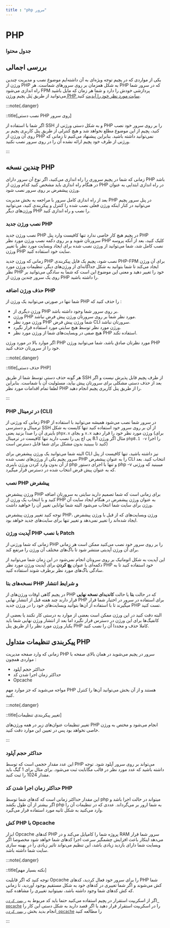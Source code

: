 ```yaml
---
title : "php سرور"
---
```


# PHP

### جدول محتوا

## بررسی اجمالی 

یکی از مواردی که در پچیم توجه ویژه‌ای به آن داشته‌ایم موضوع نصب و مدیریت چندین ورژن از PHP به شکل همزمان بر روی سرورهای شماست. هر PHP که در سرور شما راه اندازی می‌شود FPM پردازشی خودش را دارد و شما هر زمان که مایل باشید می‌توانید از طریق پَنل پچیم [ورژن PHP سایت مورد نظر خود را آپدیت](http://sites/the-basics#ورژن-php) کنید.

:::note{.danger}

::title[نصب دستی PHP روی سرور]

اگر شما با استفاده از SSH و به شکل دستی ورژنی از PHP را بر روی سرور خود نصب کنید، پچیم از این موضوع مطلع نخواهد شد و هیچ کنترلی از طریق پنل کاربری پچیم بر روی آن ورژن از PHP نمی‌توانید داشته باشید. بنابراین پیشنهاد می‌کنیم تا زمانی که ورژنی از طرف خود پچیم ارائه نشده آن را در روی سرور نصب نکنید.

:::

## چندین نسخه PHP

زمانی که شما در پچیم سروری را راه اندازی می‌کنید، اگر نوع آن سرور دارای PHP باشد در هنگام راه اندازی باید مشخص کنید کدام ورژن از PHP در راه اندازی ابتدایی به عنوان ورژن پیشفرض بر روی سرور نصب شود.

بعد از راه اندازی کامل سرور با مراجعه به بخش مدیریت PHP در پنل سرور پچیم می‌توانید در کنار اینکه ورژن فعلی نصب شده را کنترل و پیکربندی کنید، می‌توانید ورژن‌های دیگر PHP را نصب و راه اندازی کنید.

### نصب ورژن جدید PHP

نصب ورژن جدید PHP در پچیم هیچ کار خاصی ندارد تنها کافیست وارد پنل PHP سرورتان شوید و بر روی دکمه نصب ورژن مورد نظر PHP کلیک کنید، بعد از آنکه پروسه نصب کامل شد، شما می‌توانید از ورژن نصب شده برای ایجاد وبسایت مورد نظر یا تغییر ورژن PHP سایت خود استفاده کنید.

زمانی که ورژن جدید PHP نصب شود، پچیم یک فایل پیکربندی PHP-FPM برای آن ورژن ایجاد می‌کند تا شما بتوانید به شکل جداگانه‌ای از ورژن‌های دیگر، تنظیمات ورژن مورد نظر PHP خود را تغییر دهید و معنی این موضوع این است که شما به سادگی می‌توانید بر روی یک سرور چندین ورژن از PHP را داشته باشید.

### حذف ورژن اضافه PHP

شما تنها در صورتی می‌توانید یک ورژن از PHP را حذف کنید که :

- ورژن دیگری از PHP بر روی سرور شما وجود داشته باشد.
- ورژن PHP مورد نظر شما بر روی سرورتان ورژن پیش فرض نباشد.
- ورژن مورد نظر PHP شما ورژن پیش فرض CLI سرورتان نباشد.
- ورژن مورد نظر توسط هیچ سایتی مورد استفاده قرار نگیرد.
- هیچ صفی در وبسایت‌های شما از ورژن مورد نظر PHP استفاده نکند.

اگر موارد بالا در مورد ورژن PHP مورد نظرتان صادق باشد، شما می‌توانید ورژن PHP خود را از سرورتان حذف کنید.

:::note{.danger}

::title[حذف دستی PHP]

هر گونه حذف دستی توسط شما از طریق SSH از طرف پچیم قابل پذیرش نیست و اگر بعد از حذف دستی مشکلی برای سرورتان پیش بیاید، مسئولیت آن با شماست. بنابراین لطفا تمام اقدامات مورد نظر PHP را از طریق پنل کاربری پچیم انجام دهید.

:::

### PHP در ترمینال (CLI)

زمانی که ورژنی از PHP در سرور شما نصب می‌شود همیشه می‌توانید با استفاده از ترمینال و دسترسی SSH از آن بر روی سرور خود استفاده کنید تنها کایست به شکل باینری آن را صدا بزنید یعنی `phpx.x` و بجای `x.x` ورژن مورد نظر خود را قرار دهید (برای مثال اگر ورژن 8.1 پی اچ پی را نصب دارید تنها کافیست در ترمینال `php8.1 -v` را اجرا کنید تا بببینید بدون مشکل برای شما قابل دسترس است)

البته شما می‌توانید یک ورژن پیشفرض برای CLI نیز داشته باشید، تنها کافیست از پنل سرور پچیم یکی از ورژن‌های نصب شده PHP را به عنوان پیشفرض CLI انتخاب کنید. بعد از آن بدون وارد کردن ورژن باینری php و تنها با اجرای دستور php -v میبینید که ورژنی که به عنوان پیش فرض انتخاب شده در دسترس قرار میگیرد.
### نصب PHP پیشفرض 

ورژن پیشفرض PHP برای زمانی است که شما تصمیم دارید سایتی به سرورتان اضافه کنید و با انتخاب یک ورژن از PHP به عنوان ورژن پیشفرض در هنگام ایجاد سایت آن ورژن برای سایت شما انتخاب می‌شود البته شما توانایی تغییر آن را خواهید داشت.

توجه کنید تغییر ورژن پیشفرض PHP، ورژن وبسایت‌های که از قبل با ورژن پیشفرض ایجاد شده‌اند را تغییر نمی‌دهد و تغییر تنها برای سایت‌های جدید خواهد بود. 

### آپدیت ورژن PHP با نصب Patch

زمانی که شما ورژنی از PHP را بر روی سرور خود نصب می‌کنید ممکن است هر زمانی برای آن ورژن آپدیتی منتشر شود تا باگ‌های مختلف آن ورژن را مرتفع کند.

این آپدیت به شکل اتوماتیک بر روی سروتان انجام نمی‌شود در این زمان شما می‌توانید از دکمه‌ای با عنوان **پچ کردن** برای آپدیت ورژن مورد نظر PHP خود استفاده کنید تا به سادگی باگ‌های مورد نظر برطرف شوند استفاده کنید.

### نسخه‌های بتا PHP و شرایط انتشار 

در پچیم گاهی اوقات ورژن‌های از PHP که در حالت **بتا** یا حالت **کاندیدای نسخه نهایی** قرار دارند چند هفته قبل از انتشار نهایی PHP برای استفاده در سرور در اختیار شما قرار میگیرند تا با استفاده از آن‌ها بتوانید وبسایت‌های خود را در ورژن جدید PHP تست کنید. 

البته دقت کنید در این ورژن ممکن است بعضی از موارد به درستی کار نکنند یا بعضی از کانفیگ‌ها برای این ورژن در دسترس قرار نگیرد اما بعد از انتشار ورژن نهایی شما باید یکبار ورژن مورد نظر را از طریق پنل PHP کاملا حذف و مجددا آن را نصب کنید.

## پیکربندی تنظیمات متداول PHP

زمانی که وارد صفحه مدیریت PHP سرور در پچیم می‌شوید در همان بالای صفحه با مواردی همچون :

- حداکثر حجم آپلود
- حداکثر زمان اجرا شدن کد
- Opcache

مواجه می‌شوید که جز موارد مهم PHP هستند و از آن بخش می‌توانید آن‌ها را کنترل کنید.


:::note{.danger}

::title[تغییر پیکربندی تنظیمات]

تغییر تنظیمات عنوان‌های زیر در همه ورژن‌های PHP انجام می‌شود و مختص به ورژن خاصی نخواهد بود پس در تعیین این موارد دقت کنید.

:::


### حداکثر حجم آپلود

این عدد مقدار حجمی است که توسط PHP می‌تواند بر روی سرور آپلود شود. توجه داشته باشید که عدد مورد نظر در قالب مگابایت ثبت می‌شود. برای مثال برای 1 گیگ باید مقدار 1024 را ثبت کنید.

### حداکثر زمان اجرا شدن کد PHP

این مقدار حداکثر زمانی است که کدهای شما توسط php میتواند در حالت اجرا باشد و اگر بیشتر از آن طول بکشد php به شما ارور بر می‌گرداند. عددی که در تنظیمات آن را وارد می‌کنید به شکل ثانیه مورد استفاده قرار می‌گیرد.

### کش PHP با Opcache

ابزار Opcache کدهای PHP پروژه شما را کامپایل می‌کند و در RAM سرور شما قرار می‌دهد اینکار باعث افزایش چشمگیر سرعت اجرا کدهای شما خواهد شود مخصوصا اگر وبسایت شما دارای بازدید زیادی باشد، این تنظیم می‌تواند تاثیر زیادی را در بهینه سازی سایت شما داشته باشد.


:::note{.danger}

::title[نکته بسیار مهم]

توجه کنید که اگر قابلیت Opcache را برای سرور خود فعال کردید، کدهای PHP شما کش می‌شوند و اگر شما تغییری در کدهای خود به شکل مستقیم بوجود آوردید، تا زمانی که کش کدهای شما وجود داشته باشد، نمیتوانید تغییری را مشاهده کنید.

اگر از اسکریپت استقرار در پچیم استفاده می‌کنید حتما باید کد مربوط به [`ریست کردن opcache`](/servers/help-instructions#ریست-کردن-fpm-و-opcache) را در اسکریپت استقرار قرار دهید یا اگر قصد دارید به شکل دستی این کار را انجام بدید بخش [`ریست کردن opcache`](/servers/help-instructions#ریست-کردن-fpm-و-opcache) را مطالعه کنید

:::
